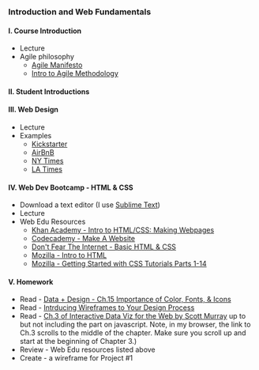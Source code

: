 ### Introduction and Web Fundamentals

#### I. Course Introduction
* Lecture
* Agile philosophy
	* [Agile Manifesto](http://www.agilemanifesto.org)
	* [Intro to Agile Methodology](http://webdesign.tutsplus.com/articles/a-designers-introduction-to-agile-methodology--cms-23349)

#### II. Student Introductions

#### III. Web Design
* Lecture
* Examples
	* [Kickstarter](https://www.kickstarter.com/)
	* [AirBnB](https://www.airbnb.com/)
	* [NY Times](http://www.nytimes.com/)
	* [LA Times](http://www.latimes.com/)

#### IV. Web Dev Bootcamp - HTML & CSS
* Download a text editor (I use [Sublime Text](http://www.sublimetext.com/))
* Lecture
* Web Edu Resources
	* [Khan Academy - Intro to HTML/CSS: Making Webpages](https://www.khanacademy.org/computing/computer-programming/html-css)
	* [Codecademy - Make A Website](https://www.codecademy.com/learn/make-a-website)
	* [Don't Fear The Internet - Basic HTML & CSS](http://www.dontfeartheinternet.com/02-html/)
	* [Mozilla - Intro to HTML](https://developer.mozilla.org/en-US/docs/Web/Guide/HTML/Introduction)
	* [Mozilla - Getting Started with CSS Tutorials Parts 1-14](https://developer.mozilla.org/en-US/docs/Web/Guide/CSS/Getting_started)
	
#### V. Homework
* Read - [Data + Design - Ch.15 Importance of Color, Fonts, & Icons](https://infoactive.co/data-design/ch15)
* Read - [Intrducing Wireframes to Your Design Process](http://webdesign.tutsplus.com/articles/introducing-wireframes-to-your-design-process--webdesign-13284)
* Read - [Ch.3 of Interactive Data Viz for the Web by Scott Murray](http://chimera.labs.oreilly.com/books/1230000000345/index.html) up to but not including the part on javascript. Note, in my browser, the link to Ch.3 scrolls to the middle of the chapter. Make sure you scroll up and start at the beginning of Chapter 3.)
* Review - Web Edu resources listed above
* Create - a wireframe for Project #1
